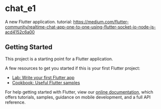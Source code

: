 # chat_e1

A new Flutter application.
tutorial: https://medium.com/flutter-community/realtime-chat-app-one-to-one-using-flutter-socket-io-node-js-acd4152c6a00
## Getting Started

This project is a starting point for a Flutter application.

A few resources to get you started if this is your first Flutter project:

- [Lab: Write your first Flutter app](https://flutter.dev/docs/get-started/codelab)
- [Cookbook: Useful Flutter samples](https://flutter.dev/docs/cookbook)

For help getting started with Flutter, view our
[online documentation](https://flutter.dev/docs), which offers tutorials,
samples, guidance on mobile development, and a full API reference.
